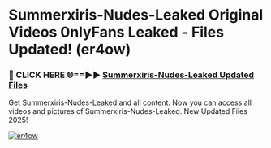 # Summerxiris-Nudes-Leaked Original Videos 0nlyFans Leaked - Files Updated! (er4ow)

<h3>🔴 CLICK HERE 🌐==►► <a href="https://tinyurl.com/4mcuefdz" rel="nofollow">Summerxiris-Nudes-Leaked Updated Files</a></h3>

Get Summerxiris-Nudes-Leaked and all content. Now you can access all videos and pictures of Summerxiris-Nudes-Leaked. New Updated Files 2025!

[![er4ow](https://i.imgur.com/StAQSOY.gif)](https://tinyurl.com/4mcuefdz)
